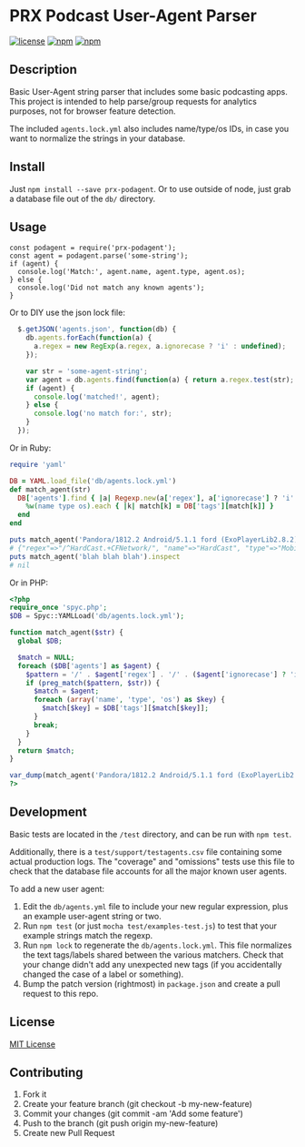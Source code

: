 # PRX Podcast User-Agent Parser

[![license](https://img.shields.io/github/license/PRX/prx-podagent.svg)](LICENSE)
[![npm](https://img.shields.io/npm/v/prx-podagent.svg)](https://www.npmjs.com/package/prx-podagent)
[![npm](https://img.shields.io/npm/dt/prx-podagent.svg)](https://www.npmjs.com/package/prx-podagent)

## Description

Basic User-Agent string parser that includes some basic podcasting apps.  This
project is intended to help parse/group requests for analytics purposes, not for
browser feature detection.

The included `agents.lock.yml` also includes name/type/os IDs, in case you want
to normalize the strings in your database.

## Install

Just `npm install --save prx-podagent`. Or to use outside of node, just grab a
database file out of the `db/` directory.

## Usage

```node
const podagent = require('prx-podagent');
const agent = podagent.parse('some-string');
if (agent) {
  console.log('Match:', agent.name, agent.type, agent.os);
} else {
  console.log('Did not match any known agents');
}
```

Or to DIY use the json lock file:

```javascript
  $.getJSON('agents.json', function(db) {
    db.agents.forEach(function(a) {
      a.regex = new RegExp(a.regex, a.ignorecase ? 'i' : undefined);
    });

    var str = 'some-agent-string';
    var agent = db.agents.find(function(a) { return a.regex.test(str); });
    if (agent) {
      console.log('matched!', agent);
    } else {
      console.log('no match for:', str);
    }
  });
```

Or in Ruby:

```ruby
require 'yaml'

DB = YAML.load_file('db/agents.lock.yml')
def match_agent(str)
  DB['agents'].find { |a| Regexp.new(a['regex'], a['ignorecase'] ? 'i' : nil).match(str) }&.tap do |match|
    %w(name type os).each { |k| match[k] = DB['tags'][match[k]] }
  end
end

puts match_agent('Pandora/1812.2 Android/5.1.1 ford (ExoPlayerLib2.8.2)').inspect
# {"regex"=>"/^HardCast.+CFNetwork/", "name"=>"HardCast", "type"=>"Mobile App", "os"=>"iOS"}
puts match_agent('blah blah blah').inspect
# nil
```

Or in PHP:

```php
<?php
require_once 'spyc.php';
$DB = Spyc::YAMLLoad('db/agents.lock.yml');

function match_agent($str) {
  global $DB;

  $match = NULL;
  foreach ($DB['agents'] as $agent) {
    $pattern = '/' . $agent['regex'] . '/' . ($agent['ignorecase'] ? 'i' : '');
    if (preg_match($pattern, $str)) {
      $match = $agent;
      foreach (array('name', 'type', 'os') as $key) {
        $match[$key] = $DB['tags'][$match[$key]];
      }
      break;
    }
  }
  return $match;
}

var_dump(match_agent('Pandora/1812.2 Android/5.1.1 ford (ExoPlayerLib2.8.2)'));
?>
```

## Development

Basic tests are located in the `/test` directory, and can be run with `npm test`.

Additionally, there is a `test/support/testagents.csv` file containing some actual
production logs.  The "coverage" and "omissions" tests use this file to check that
the database file accounts for all the major known user agents.

To add a new user agent:

1. Edit the `db/agents.yml` file to include your new regular expression, plus
   an example user-agent string or two.
2. Run `npm test` (or just `mocha test/examples-test.js`) to test that your
   example strings match the regexp.
3. Run `npm lock` to regenerate the `db/agents.lock.yml`.  This file normalizes
   the text tags/labels shared between the various matchers.  Check that your
   change didn't add any unexpected new tags (if you accidentally changed the
   case of a label or something).
4. Bump the patch version (rightmost) in `package.json` and create a pull
   request to this repo.

## License

[MIT License](LICENSE)

## Contributing

1. Fork it
2. Create your feature branch (git checkout -b my-new-feature)
3. Commit your changes (git commit -am 'Add some feature')
4. Push to the branch (git push origin my-new-feature)
5. Create new Pull Request
